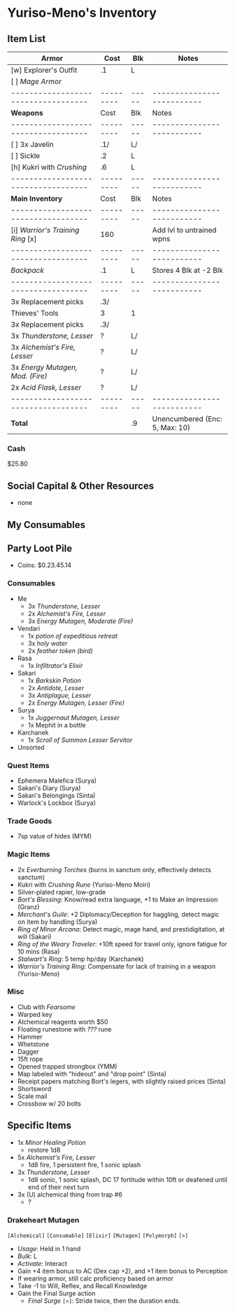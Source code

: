 # Yuriso-Meno's Inventory
## Item List
| **Armor**                         | Cost    | Blk | Notes
|-----------------------------------|---------|-----|--------------------------
| [w] Explorer's Outfit             |     .1  |   L |
| [ ] *Mage Armor*                  |         |     |
|-----------------------------------|---------|-----|--------------------------
| **Weapons**                       | Cost    | Blk | Notes
|-----------------------------------|---------|-----|--------------------------
| [ ] 3x Javelin                    |     .1/ |   L/|
| [ ] Sickle                        |     .2  |   L |
| [h] Kukri with *Crushing*         |     .6  |   L |
|-----------------------------------|---------|-----|--------------------------
| **Main Inventory**                | Cost    | Blk | Notes
|-----------------------------------|---------|-----|--------------------------
| [i] *Warrior's Training Ring* [x] |  160    |     | Add lvl to untrained wpns
|-----------------------------------|---------|-----|--------------------------
| *Backpack*                        |     .1  |   L | Stores 4 Blk at -2 Blk
|-----------------------------------|---------|-----|--------------------------
|   3x Replacement picks            |     .3/ |     |
| Thieves' Tools                    |    3    |   1 |
|   3x Replacement picks            |     .3/ |     |
| 3x *Thunderstone, Lesser*         |    ?    |   L/|
| 3x *Alchemist's Fire, Lesser*     |    ?    |   L/|
| 3x *Energy Mutagen, Mod. (Fire)*  |    ?    |   L/|
| 2x *Acid Flask, Lesser*           |    ?    |   L/|
|-----------------------------------|---------|-----|--------------------------
| **Total**                         |         |  .9 | Unencumbered (Enc: 5, Max: 10)

### Cash
$25.80

## Social Capital & Other Resources
- none

## My Consumables

## Party Loot Pile
- Coins: $0.23.45.14
### Consumables
- Me
    - 3x *Thunderstone, Lesser*
    - 2x *Alchemist's Fire, Lesser*
    - 3x *Energy Mutagen, Moderate (Fire)*
- Vendari
    - 1x *potion of expeditious retreat*
    - 3x *holy water*
    - 2x *feather token (bird)*
- Rasa
    - 1x *Infiltrator's Elixir*
- Sakari
    - 1x *Barkskin Potion*
    - 2x *Antidote, Lesser*
    - 3x *Antiplague, Lesser*
    - 2x *Energy Mutagen, Lesser (Fire)*
- Surya
    - 1x *Juggernaut Mutagen, Lesser*
    - 1x Mephit in a bottle
- Karchanek
    - 1x *Scroll of Summon Lesser Servitor*
- Unsorted
### Quest Items
- Ephemera Malefica (Surya)
- Sakari's Diary (Surya)
- Sakari's Belongings (Sinta)
- Warlock's Lockbox (Surya)
### Trade Goods
- 7sp value of hides (MYM)
### Magic Items
- 2x *Everburning Torches* (burns in sanctum only, effectively detects sanctum)
- Kukri with *Crushing Rune* (Yuriso-Meno Moiri)
- Silver-plated rapier, low-grade
- *Bort's Blessing*: Know/read extra language, +1 to Make an Impression (Granz)
- *Merchant's Guile*: +2 Diplomacy/Deception for haggling, detect magic on item by handling (Surya)
- *Ring of Minor Arcana*: Detect magic, mage hand, and prestidigitation, at will  (Sakari)
- *Ring of the Weary Traveler*: +10ft speed for travel only, ignore fatigue for 10 mins (Rasa)
- *Stalwart's Ring*: 5 temp hp/day (Karchanek)
- *Warrior's Training Ring*: Compensate for lack of training in a weapon (Yuriso-Meno)
### Misc
- Club with *Fearsome*
- Warped key
- Alchemical reagents worth $50
- Floating runestone with *???* rune
- Hammer
- Whetstone
- Dagger
- 15ft rope
- Opened trapped strongbox (YMM)
- Map labeled with "hideout" and "drop point" (Sinta)
- Receipt papers matching Bort's legers, with slightly raised prices (Sinta)
- Shortsword
- Scale mail
- Crossbow w/ 20 bolts

## Specific Items
- 1x *Minor Healing Potion*
    - restore 1d8
- 5x *Alchemist's Fire, Lesser*
    - 1d8 fire, 1 persistent fire, 1 sonic splash
- 3x *Thunderstone, Lesser*
    - 1d8 sonic, 1 sonic splash, DC 17 fortitude within 10ft or deafened until end of their next turn
- 3x (U) alchemical thing from trap #6
    - ?

### Drakeheart Mutagen
`[Alchemical]` `[Consumable]` `[Elixir]` `[Mutagen]` `[Polymorph]` `[>]`
- *Usage*: Held in 1 hand
- *Bulk*: L
- *Activate*: Interact
- Gain +4 item bonus to AC (Dex cap +2), and +1 item bonus to Perception
- If wearing armor, still calc proficiency based on armor 
- Take -1 to Will, Reflex, and Recall Knowledge
- Gain the Final Surge action
    - *Final Surge* `[>]`: Stride twice, then the duration ends.
